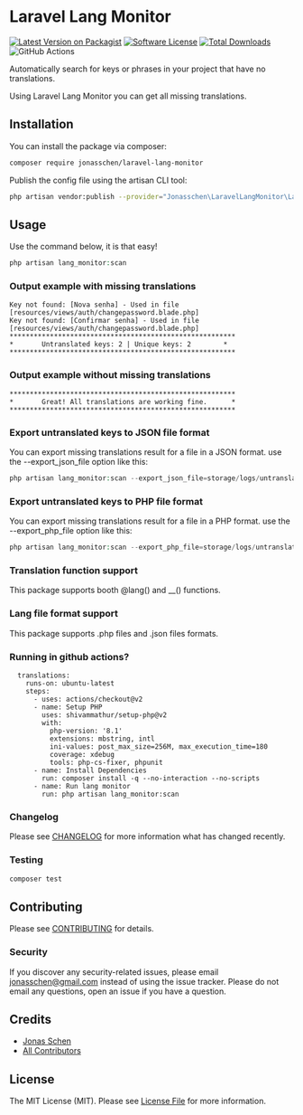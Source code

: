 # Laravel Lang Monitor

[![Latest Version on Packagist](https://img.shields.io/packagist/v/jonasschen/laravel-lang-monitor.svg?style=flat-square)](https://packagist.org/packages/jonasschen/laravel-lang-monitor)
[![Software License](https://img.shields.io/badge/license-MIT-brightgreen.svg?style=flat-square)](LICENSE.md)
[![Total Downloads](https://img.shields.io/packagist/dt/jonasschen/laravel-lang-monitor.svg?style=flat-square)](https://packagist.org/packages/jonasschen/laravel-lang-monitor)
![GitHub Actions](https://github.com/jonasschen/laravel-lang-monitor/actions/workflows/main.yml/badge.svg)

Automatically search for keys or phrases in your project that have no translations.

Using Laravel Lang Monitor you can get all missing translations.
## Installation

You can install the package via composer:
```bash
composer require jonasschen/laravel-lang-monitor
```

Publish the config file using the artisan CLI tool:
```bash
php artisan vendor:publish --provider="Jonasschen\LaravelLangMonitor\LaravelLangMonitorServiceProvider"
```

## Usage
Use the command below, it is that easy!
```php
php artisan lang_monitor:scan
```

### Output example with missing translations
```
Key not found: [Nova senha] - Used in file [resources/views/auth/changepassword.blade.php]
Key not found: [Confirmar senha] - Used in file [resources/views/auth/changepassword.blade.php]
********************************************************
*       Untranslated keys: 2 | Unique keys: 2        *
********************************************************
```

### Output example without missing translations
```
********************************************************
*       Great! All translations are working fine.      *
********************************************************
```

### Export untranslated keys to JSON file format
You can export missing translations result for a file in a JSON format. use the --export_json_file option like this:
```php
php artisan lang_monitor:scan --export_json_file=storage/logs/untranslateds.json
```

### Export untranslated keys to PHP file format
You can export missing translations result for a file in a PHP format. use the --export_php_file option like this:
```php
php artisan lang_monitor:scan --export_php_file=storage/logs/untranslateds.php
```

### Translation function support
This package supports booth @lang() and __() functions.

### Lang file format support
This package supports .php files and .json files formats.

### Running in github actions?
```
  translations:
    runs-on: ubuntu-latest
    steps:
      - uses: actions/checkout@v2
      - name: Setup PHP
        uses: shivammathur/setup-php@v2
        with:
          php-version: '8.1'
          extensions: mbstring, intl
          ini-values: post_max_size=256M, max_execution_time=180
          coverage: xdebug
          tools: php-cs-fixer, phpunit
      - name: Install Dependencies
        run: composer install -q --no-interaction --no-scripts
      - name: Run lang monitor
        run: php artisan lang_monitor:scan
```

### Changelog
Please see [CHANGELOG](CHANGELOG.md) for more information what has changed recently.

### Testing
```bash
composer test
```

## Contributing
Please see [CONTRIBUTING](CONTRIBUTING.md) for details.

### Security
If you discover any security-related issues, please email jonasschen@gmail.com instead of using the issue tracker. Please do not email any questions, open an issue if you have a question.

## Credits
-   [Jonas Schen](https://github.com/jonasschen)
-   [All Contributors](../../contributors)

## License
The MIT License (MIT). Please see [License File](LICENSE.md) for more information.
